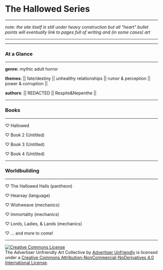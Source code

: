# The Hallowed Series


---

*note: the site itself is still under heavy construction but all "heart" bullet points will eventually link to pages full of writing and (in some cases) art*

---


---
### At a Glance
---
**genre:** mythic adult horror

**themes**: 
|| fate/destiny || unhealthy relationships || rumor & perception || power & corruption ||

**authors**: || REDACTED || Respite&Nepenthe ||


---
### Books
---
♡ Hallowed

♡ Book 2 (Untitled)

♡ Book 3 (Untitled)

♡ Book 4 (Untitled)

---
### Worldbuilding
---
♡ The Hallowed Halls (pantheon)

♡ Hearsay (language)

♡ Wishweave (mechanics)

♡ Immortality (mechanics)

♡ Lords, Ladies, & Lands (mechanics)

♡ ... and more to come!

---

<a rel="license" href="http://creativecommons.org/licenses/by-nc-nd/4.0/"><img alt="Creative Commons License" style="border-width:0" src="https://i.creativecommons.org/l/by-nc-nd/4.0/88x31.png" /></a><br /><span xmlns:dct="http://purl.org/dc/terms/" property="dct:title">The Advertiser Unfriendly Art Collective</span> by <a xmlns:cc="http://creativecommons.org/ns#" href="https://advertiser-unfriendly.itch.io" property="cc:attributionName" rel="cc:attributionURL">Advertiser Unfriendly</a> is licensed under a <a rel="license" href="http://creativecommons.org/licenses/by-nc-nd/4.0/">Creative Commons Attribution-NonCommercial-NoDerivatives 4.0 International License</a>.<br />
